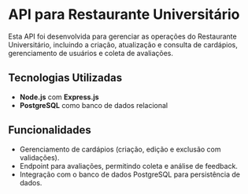 # API para Restaurante Universitário  

Esta API foi desenvolvida para gerenciar as operações do Restaurante Universitário, incluindo a criação, atualização e consulta de cardápios, gerenciamento de usuários e coleta de avaliações.  

## Tecnologias Utilizadas  
- **Node.js** com **Express.js**  
- **PostgreSQL** como banco de dados relacional  

## Funcionalidades  
- Gerenciamento de cardápios (criação, edição e exclusão com validações).  
- Endpoint para avaliações, permitindo coleta e análise de feedback.    
- Integração com o banco de dados PostgreSQL para persistência de dados.
